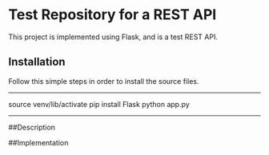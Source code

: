 # Test Repository for a REST API

This project is implemented using Flask, and is a test REST API.

## Installation
Follow this simple steps in order to install the source files.

***
source venv/lib/activate
pip install Flask
python app.py
***

##Description

##Implementation
